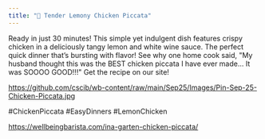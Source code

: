 ```yaml
---
title: "🍋 Tender Lemony Chicken Piccata"
---
```


<!--description-->
Ready in just 30 minutes! This simple yet indulgent dish features crispy chicken in a deliciously tangy lemon and white wine sauce. The perfect quick dinner that’s bursting with flavor! See why one home cook said, "My husband thought this was the BEST chicken piccata I have ever made... It was SOOOO GOOD!!!" Get the recipe on our site!

<!--image-->
https://github.com/cscib/wb-content/raw/main/Sep25/Images/Pin-Sep-25-Chicken-Piccata.jpg

<!--hashtags-->
#ChickenPiccata #EasyDinners #LemonChicken

<!--url-->
https://wellbeingbarista.com/ina-garten-chicken-piccata/
